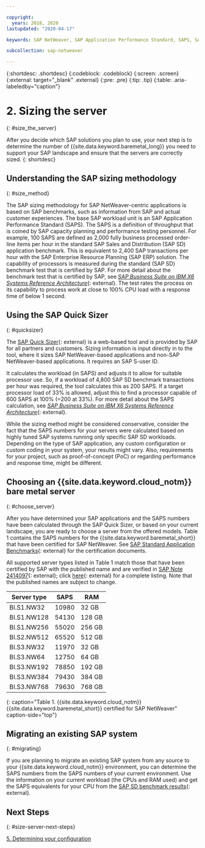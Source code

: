 ```yaml
---

copyright:
  years: 2018, 2020
lastupdated: "2020-04-17"

keywords: SAP NetWeaver, SAP Application Performance Standard, SAPS, SAP Quick Sizer

subcollection: sap-netweaver

---
```


{:shortdesc: .shortdesc}
{:codeblock: .codeblock}
{:screen: .screen}
{:external: target="_blank" .external}
{:pre: .pre}
{:tip: .tip}
{:table: .aria-labeledby="caption"}


# 2. Sizing the server
{: #size_the_server}

After you decide which SAP solutions you plan to use, your next step is to determine the number of {{site.data.keyword.baremetal_long}} you need to support your SAP landscape and ensure that the servers are correctly sized.
{: shortdesc}

## Understanding the SAP sizing methodology
{: #size_method}

The SAP sizing methodology for SAP NetWeaver-centric applications is based on SAP benchmarks, such as information from SAP and actual customer experiences. The base SAP workload unit is an SAP Application Performance Standard (SAPS). The SAPS is a definition of throughput that is coined by SAP capacity planning and performance testing personnel. For example, 100 SAPS are defined as 2,000 fully business processed order-line items per hour in the standard SAP Sales and Distribution (SAP SD) application benchmark. This is equivalent to 2,400 SAP transactions per hour with the SAP Enterprise Resource Planning (SAP ERP) solution. The capability of processors is measured during the standard (SAP SD) benchmark test that is certified by SAP. For more detail about the benchmark test that is certified by SAP, see [*SAP Business Suite on IBM X6 Systems Reference Architecture*](https://lenovopress.com/redp5073.pdf){: external}. The test rates the process on its capability to process work at close to 100% CPU load with a response time of below 1 second.

## Using the SAP Quick Sizer
{: #quicksizer}

The [SAP Quick Sizer](https://service.sap.com/quicksizer){: external} is a web-based tool and is provided by SAP for all partners and customers. Sizing information is input directly in to the tool, where it sizes SAP NetWeaver-based applications and non-SAP NetWeaver-based applications. It requires an SAP S-user ID.

It calculates the workload (in SAPS) and adjusts it to allow for suitable processor use. So, if a workload of 4,800 SAP SD benchmark transactions per hour was required, the tool calculates this as 200 SAPS. If a target processor load of 33% is allowed, adjust this to find a processor capable of 600 SAPS at 100% (=200 at 33%). For more detail about the SAPS calculation, see [*SAP Business Suite on IBM X6 Systems Reference Architecture*](https://lenovopress.com/redp5073.pdf){: external}.

While the sizing method might be considered conservative, consider the fact that the SAPS numbers for your servers were calculated based on highly tuned SAP systems running only specific SAP SD workloads. Depending on the type of SAP application, any custom configuration or custom coding in your system, your results might vary. Also, requirements for your project, such as proof-of-concept (PoC) or regarding performance and response time, might be different.

## Choosing an {{site.data.keyword.cloud_notm}} bare metal server
{: #choose_server}

After you have determined your SAP applications and the SAPS numbers have been calculated through the SAP Quick Sizer, or based on your current landscape, you are ready to choose a server from the offered models. Table 1 contains the SAPS numbers for the {{site.data.keyword.baremetal_short}} that have been certified for SAP NetWeaver. See [SAP Standard Application Benchmarks](https://www.sap.com/about/benchmark.html){: external} for the certification documents.

All supported server types listed in Table 1 match those that have been certified by SAP with the published name and are verified in [SAP Note 2414097](https://launchpad.support.sap.com/#/notes/2414097){: external}; click [here](https://www.sap.com/dmc/exp/2014-09-02-hana-hardware/enEN/power-systems.html){: external} for a complete listing. Note that the published names are subject to change.

| Server type | SAPS | RAM |
| --- | --- | --- |
| BI.S1.NW32 | 10980 | 32 GB |
| BI.S1.NW128 | 54130 | 128 GB |
| BI.S1.NW256 | 55020 | 256 GB |
| BI.S2.NW512 | 65520 | 512 GB |
| BI.S3.NW32 | 11970 | 32 GB |
| BI.S3.NW64 | 12750 | 64 GB |
| BI.S3.NW192 | 78850 | 192 GB |
| BI.S3.NW384 | 79430 | 384 GB |
| BI.S3.NW768 | 79630 | 768 GB |
{: caption="Table 1. {{site.data.keyword.cloud_notm}} {{site.data.keyword.baremetal_short}} certified for SAP NetWeaver" caption-side="top"}

## Migrating an existing SAP system
{: #migrating}

If you are planning to migrate an existing SAP system from any source to your {{site.data.keyword.cloud_notm}} environment, you can determine the SAPS numbers from the SAPS numbers of your current environment. Use the information on your current workload (the CPUs and RAM used) and get the SAPS equivalents for your CPU from the [SAP SD benchmark results](https://www.sap.com/about/benchmark.html){: external}.

## Next Steps
{: #size-server-next-steps}

 [5. Determining your configuration](/docs/sap-netweaver?topic=sap-netweaver-determine_configuration#determine_configuration)
